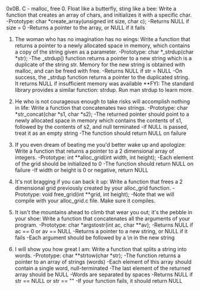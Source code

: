0x0B. C - malloc, free
0. Float like a butterfly, sting like a bee:
Write a function that creates an array of chars, and initializes it with a specific char.
-Prototype: char *create_array(unsigned int size, char c);
-Returns NULL if size = 0
-Returns a pointer to the array, or NULL if it fails


1. The woman who has no imagination has no wings:
Write a function that returns a pointer to a newly allocated space in memory, which contains a copy of the string given as a parameter.
-Prototype: char *_strdup(char *str);
-The _strdup() function returns a pointer to a new string which is a duplicate of the string str. Memory for the new string is obtained with malloc, and can be freed with free.
-Returns NULL if str = NULL
-On success, the _strdup function returns a pointer to the duplicated string. It returns NULL if insufficient memory was available
**FYI: The standard library provides a similar function: strdup. Run man strdup to learn more.

2. He who is not courageous enough to take risks will accomplish nothing in life:
Write a function that concatenates two strings.
-Prototype: char *str_concat(char *s1, char *s2);
-The returned pointer should point to a newly allocated space in memory which contains the contents of s1, followed by the contents of s2, and null terminated
-if NULL is passed, treat it as an empty string
-The function should return NULL on failure

3. If you even dream of beating me you'd better wake up and apologize:
Write a function that returns a pointer to a 2 dimensional array of integers.
-Prototype: int **alloc_grid(int width, int height);
-Each element of the grid should be initialized to 0
-The function should return NULL on failure
-If width or height is 0 or negative, return NULL

4. It's not bragging if you can back it up:
Write a function that frees a 2 dimensional grid previously created by your alloc_grid function.
-Prototype: void free_grid(int **grid, int height);
-Note that we will compile with your alloc_grid.c file. Make sure it compiles.

5. It isn't the mountains ahead to climb that wear you out; it's the pebble in your shoe: 
Write a function that concatenates all the arguments of your program.
-Prototype: char *argstostr(int ac, char **av);
-Returns NULL if ac == 0 or av == NULL
-Returns a pointer to a new string, or NULL if it fails
-Each argument should be followed by a \n in the new string

6. I will show you how great I am:
Write a function that splits a string into words.
-Prototype: char **strtow(char *str);
-The function returns a pointer to an array of strings (words)
-Each element of this array should contain a single word, null-terminated
-The last element of the returned array should be NULL
-Words are separated by spaces
-Returns NULL if str == NULL or str == ""
-If your function fails, it should return NULL
